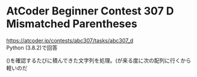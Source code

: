# AtCoder Beginner Contest 307 D Mismatched Parentheses  
https://atcoder.jp/contests/abc307/tasks/abc307_d  
Python (3.8.2)で回答　

()を確認するたびに積んできた文字列を処理。(が来る度に次の配列に行くから軽いのだ
